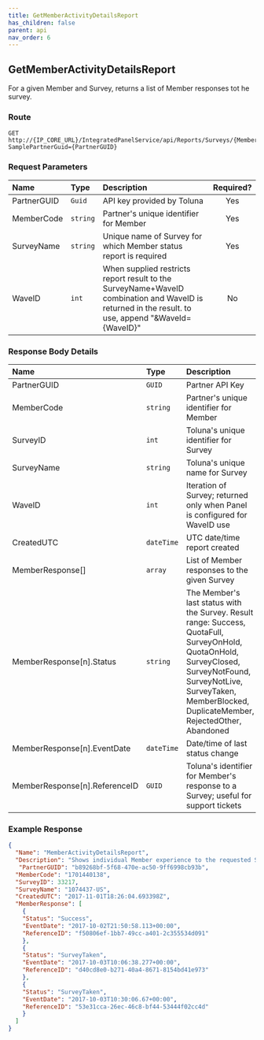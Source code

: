 ```yaml
---
title: GetMemberActivityDetailsReport
has_children: false
parent: api
nav_order: 6
---
```


## GetMemberActivityDetailsReport

For a given Member and Survey, returns a list of Member responses tot he survey.

### Route
```
GET http://{IP_CORE_URL}/IntegratedPanelService/api/Reports/Surveys/{MemberCode}/{SurveyName}/ActivityDetails?SamplePartnerGuid={PartnerGUID}
```

### Request Parameters

| Name | Type | Description | Required? |
| :--- | :--- | :--- | :---: |
| PartnerGUID | ```Guid``` | API key provided by Toluna | Yes |
| MemberCode | ```string``` | Partner's unique identifier for Member | Yes |
| SurveyName | ```string``` | Unique name of Survey for which Member status report is required | Yes |
| WaveID | ```int``` | When supplied restricts report result to the SurveyName+WaveID combination and WaveID is returned in the result. to use, append "&WaveId={WaveID}" | No |

### Response Body Details

| Name | Type | Description |
| :--- | :--- | :--- |
| PartnerGUID | ```GUID``` | Partner API Key |
| MemberCode | ```string``` | Partner's unique identifier for Member |
| SurveyID | ```int``` | Toluna's unique identifier for Survey |
| SurveyName | ```string``` | Toluna's unique name for Survey |
| WaveID | ```int``` | Iteration of Survey; returned only when Panel is configured for WaveID use |
| CreatedUTC | ```dateTime``` | UTC date/time report created |
| MemberResponse[] | ```array``` | List of Member responses to the given Survey |
| MemberResponse[n].Status | ```string``` | The Member's last status with the Survey. Result range: Success, QuotaFull, SurveyOnHold, QuotaOnHold, SurveyClosed, SurveyNotFound, SurveyNotLive, SurveyTaken, MemberBlocked, DuplicateMember, RejectedOther, Abandoned |
| MemberResponse[n].EventDate | ```dateTime``` | Date/time of last status change |
| MemberResponse[n].ReferenceID | ```GUID``` | Toluna's identifier for Member's response to a Survey; useful for support tickets |

### Example Response
```json
{
  "Name": "MemberActivityDetailsReport",
  "Description": "Shows individual Member experience to the requested Survey",
   "PartnerGUID": "b89268bf-5f68-470e-ac50-9ff6998cb93b",
  "MemberCode": "1701440138",
  "SurveyID": 33217,
  "SurveyName": "1074437-US",
  "CreatedUTC": "2017-11-01T18:26:04.693398Z",
  "MemberResponse": [
    {
    "Status": "Success",
    "EventDate": "2017-10-02T21:50:58.113+00:00",
    "ReferenceID": "f50806ef-1bb7-49cc-a401-2c355534d091"
    },
    {
    "Status": "SurveyTaken",
    "EventDate": "2017-10-03T10:06:38.277+00:00",
    "ReferenceID": "d40cd8e0-b271-40a4-8671-8154bd41e973"
    },
    {
    "Status": "SurveyTaken",
    "EventDate": "2017-10-03T10:30:06.67+00:00",
    "ReferenceID": "53e31cca-26ec-46c8-bf44-53444f02cc4d"
    }
  ]
}
```

